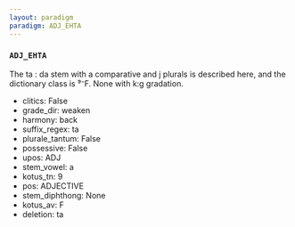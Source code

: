 ```yaml
---
layout: paradigm
paradigm: ADJ_EHTA
---
```

### ` ADJ_EHTA `

The ta : da stem with a comparative and j plurals is described here, and the dictionary class is ⁹⁻F. None with k:g gradation.
* clitics: False
* grade_dir: weaken
* harmony: back
* suffix_regex: ta
* plurale_tantum: False
* possessive: False
* upos: ADJ
* stem_vowel: a
* kotus_tn: 9
* pos: ADJECTIVE
* stem_diphthong: None
* kotus_av: F
* deletion: ta

